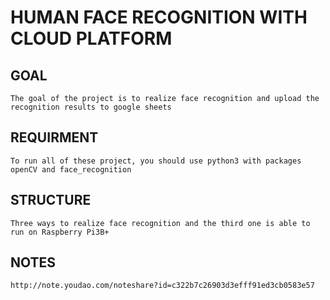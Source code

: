 # HUMAN FACE RECOGNITION WITH CLOUD PLATFORM
## GOAL
    The goal of the project is to realize face recognition and upload the recognition results to google sheets
## REQUIRMENT
    To run all of these project, you should use python3 with packages openCV and face_recognition
## STRUCTURE
    Three ways to realize face recognition and the third one is able to run on Raspberry Pi3B+
## NOTES
    http://note.youdao.com/noteshare?id=c322b7c26903d3efff91ed3cb0583e57
